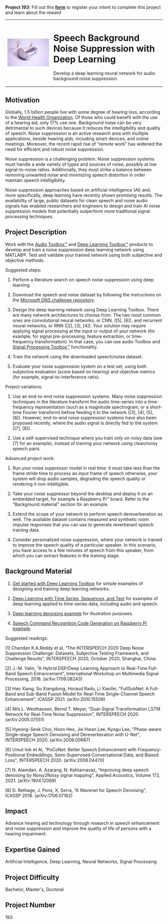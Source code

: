 **Project 193:** Fill out this <strong>[form](https://forms.office.com/Pages/ResponsePage.aspx?id=ETrdmUhDaESb3eUHKx3B5lOTzSa_A6lPqq2LJKzvpM5UMTBZRkc4UTRETjFERVRDWllQRE40OUFSQS4u)</strong> to  register your intent to complete this project and learn about the reward

<table>
<td><img src="/images/HearingAid.PNG"  width=500 /></td>
<td><p><h1>Speech Background Noise Suppression with Deep Learning</h1></p>
<p> Develop a deep learning neural network for audio background noise suppression.</p>
</table>

## Motivation

Globally, 1.5 billion people live with some degree of hearing loss, according to the [World Health Organization](https://www.who.int/news-room/fact-sheets/detail/deafness-and-hearing-loss). Of those who could benefit with the use of a hearing aid, only 17% use one. Background noise can be very detrimental to such devices because it reduces the intelligibility and quality of speech. Noise suppression is an active research area with multiple applications, beside hearing aids, including smart devices, and online meetings. Moreover, the recent rapid rise of “remote work” has widened the need for efficient and robust noise suppression. 

Noise suppression is a challenging problem. Noise suppression systems must handle a wide variety of types and sources of noise, possibly at low signal-to-noise ratios. Additionally, they must strike a balance between removing unwanted noise and minimizing speech distortion in order maintain speech intelligibility. 

Noise suppression approaches based on artificial intelligence (AI) and, more specifically, deep learning have recently shown promising results. The availability of large, public datasets for clean speech and noise audio signals has enabled researchers and engineers to design and train AI noise suppression models that potentially outperform more traditional signal processing techniques. 

## Project Description

Work with the [Audio Toolbox™](https://www.mathworks.com/products/audio.html) and [Deep Learning Toolbox™](https://www.mathworks.com/products/deep-learning.html) products to develop and train a noise suppression deep learning network using MATLAB®. Test and validate your trained network using both subjective and objective methods. 

 Suggested steps: 

1. Perform a literature search on speech noise suppression using deep learning. 

2. Download the speech and noise dataset by following the instructions on the [Microsoft DNS challenge repository](https://github.com/microsoft/DNS-Challenge).  

3. Design the deep learning network using Deep Learning Toolbox. There are many network architectures to choose from. The two most common ones are convolutional neural networks, or CNN, ([5], [6]), and recurrent neural networks, or RNN ([2], [3], [4]).
Your solution may require applying signal processing at the input or output of your network (for example, for signal pre-processing, feature extraction, or 
time-frequency transformation). In that case, you can use audio Toolbox and [Signal Processing Toolbox™](https://www.mathworks.com/products/signal.html) functionality. 


4. Train the network using the downloaded speech/noise dataset. 

5.  Evaluate your noise suppression system on a test set, using both subjective evaluation (score based on hearing) and objective metrics (for example, signal-to-interference ratio). 

Project variations: 

1. Use an end-to-end noise suppression systems. Many noise suppression techniques in the literature transform the audio time-series into a time-frequency representation (such as a magnitude spectrogram, or a short-time Fourier transform) before feeding it to the network ([3], [4], [5], [6]). However, end-to-end noise suppression systems have also been proposed recently, where the audio signal is directly fed to the system ([7], [8]). 

2. Use a self-supervised technique where you train only on noisy data (see [7] for an example), instead of training your network using clean/noisy speech pairs.  

Advanced project work: 

1. Run your noise suppressor model in real time: it must take less than the frame stride time to process an input frame of speech otherwise, your system will drop audio samples, degrading the speech quality or rendering it non-intelligible.  

2. Take your noise suppressor beyond the desktop and deploy it on an embedded target, for example a Raspberry Pi™ board. Refer to the “Background material” section for an example. 

3. Extend the scope of your network to perform speech dereverberation as well. The available dataset contains measured and synthetic room impulse responses that you can use to generate reverberant speech training data. 

4. Consider personalized noise suppression, where your network is trained to improve the speech quality of a particular speaker. In this scenario, you have access to a few minutes of speech from this speaker, from which you can extract features in the training stage.  


## Background Material

1. [Get started with Deep Learning Toolbox](https://www.mathworks.com/help/deeplearning/examples.html?category=getting-started-with-deep-learning-toolbox&exampleproduct=all&s_tid=CRUX_lftnav) for simple examples of designing and training deep learning networks.  

2. [Deep Learning with Time Series, Sequences, and Text](https://www.mathworks.com/help/deeplearning/examples.html?category=deep-learning-with-time-series-sequences-and-text&s_tid=CRUX_topnav) for examples of deep learning applied to time-series data, including audio and speech. 

3. [Deep learning denoising example](https://www.mathworks.com/help/audio/ug/denoise-speech-using-deep-learning-networks.html) for illustration purposes. 

4. [Speech Command Recognition Code Generation on Raspberry Pi example](https://www.mathworks.com/help/deeplearning/ug/speech-command-recognition-code-generation-on-raspberry-pi.html). 


Suggested readings: 

[1] Chandan K.A.Reddy et al, “The INTERSPEECH 2020 Deep Noise Suppression Challenge: Datasets, Subjective Testing Framework, and Challenge Results”, INTERSPEECH 2020, October 2020, Shanghai, China. 

[2] J.-M. Valin, "A Hybrid DSP/Deep Learning Approach to Real-Time Full-Band Speech Enhancement", International Workshop on Multimedia Signal Processing, 2018. (arXiv:1709.08243) 

[3] Hao Xiang, Su Xiangdong, Horaud Radu, Li Xiaofei, "FullSubNet: A Full-Band and Sub-Band Fusion Model for Real-Time Single-Channel Speech Enhancement", ICASSP 2021. (arXiv:2010.15508) 

[4] Nils L. Westhausen, Bernd T. Meyer, "Dual-Signal Transformation LSTM Network for Real-Time Noise Suppression", INTERSPEECH 2020. (arXiv:2005.07551) 

[5] Hyeong-Seok Choi, Hoon Heo, Jie Hwan Lee, Kyogu Lee, "Phase-aware Single-stage Speech Denoising and Dereverberation with U-Net", INTERSPEECH 2020. (arXiv:2006.00687) 

[6] Umut Isik et Al, "PoCoNet: Better Speech Enhancement with Frequency-Positional Embeddings, Semi-Supervised Conversational Data, and Biased Loss", INTERSPEECH 2020. (arXiv:2008.04470)   

[7] N. Alamdari, A. Azarang, N. Kehtarnavaz, “Improving deep speech denoising by Noisy2Noisy signal mapping”, Applied Acoustics, Volume 172, 2021. (arXiv:1904.12069) 

[8] D. Rethage, J. Pons, X, Serra, “A Wavenet for Speech Denoising", ICASSP 2018. (arXiv:1706.07162) 

## Impact

Advance hearing aid technology through research in speech enhancement and noise suppression and improve the quality of life of persons with a hearing impairment.

## Expertise Gained 

Artificial Intelligence, Deep Learning, Neural Networks, Signal Processing

## Project Difficulty

Bachelor, Master's, Doctoral 

## Project Number

193